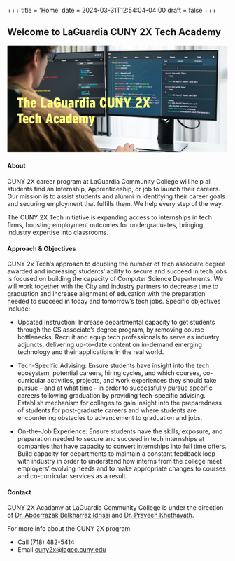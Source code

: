 +++
title = 'Home'
date = 2024-03-31T12:54:04-04:00
draft = false
+++

## Welcome to LaGuardia CUNY 2X Tech Academy

![cuny2x](images/banner.png)

#### About

CUNY 2X career program at LaGuardia Community College will help all students find an Internship, Apprenticeship, or job to launch their careers. Our mission is to assist students and alumni in identifying their career goals and securing employment that fulfills them. We help every step of the way. 

The CUNY 2X Tech initiative is expanding access to internships in tech firms, boosting employment outcomes for undergraduates, bringing industry expertise into classrooms.

#### Approach & Objectives

CUNY 2x Tech’s approach to doubling the number of tech associate degree awarded and increasing students’ ability to secure and succeed in tech jobs is focused on building the capacity of Computer Science Departments. We will work together with the City and industry partners to decrease time to graduation and increase alignment of education with the preparation needed to succeed in today and tomorrow’s tech jobs. Specific objectives include: 

+ Updated Instruction: Increase departmental capacity to get students through the CS associate’s degree program, by removing course bottlenecks. Recruit and equip tech professionals to serve as industry adjuncts, delivering up-to-date content on in-demand emerging technology and their applications in the real world.

+ Tech-Specific Advising: Ensure students have insight into the tech ecosystem, potential careers, hiring cycles, and which courses, co-curricular activities, projects, and work experiences they should take pursue – and at what time - in order to successfully pursue specific careers following graduation by providing tech-specific advising. Establish mechanism for colleges to gain insight into the preparedness of students for post-graduate careers and where students are encountering obstacles to advancement to graduation and jobs.

+ On-the-Job Experience: Ensure students have the skills, exposure, and preparation needed to secure and succeed in tech internships at companies that have capacity to convert internships into full time offers. Build capacity for departments to maintain a constant feedback loop with industry in order to understand how interns from the college meet employers’ evolving needs and to make appropriate changes to courses and co-curricular services as a result. 


#### Contact 

CUNY 2X Acadamy at LaGuardia Community College is under the direction of [Dr. Abderrazak Belkharraz Idrissi](mailto:abelkharraz@lagcc.cuny.edu) and [Dr. Praveen Khethavath](mailto:pkhethavath@lagcc.cuny.edu).

For more info about the CUNY 2X program

- Call <i class="fa-solid fa-phone"></i> (718) 482-5414 
- Email <i class="fa-solid fa-envelope"></i> cuny2x@lagcc.cuny.edu


